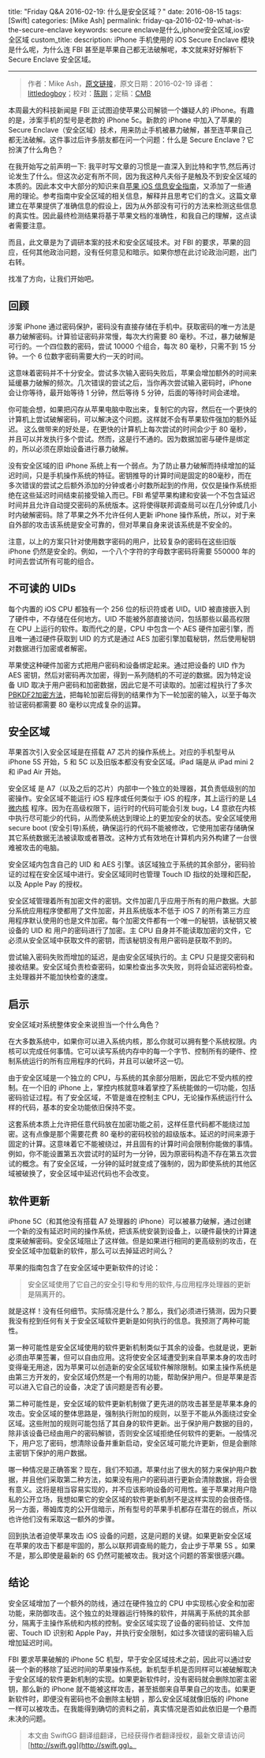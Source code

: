 title: "Friday Q&A 2016-02-19: 什么是安全区域？"
date: 2016-08-15
tags: [Swift]
categories: [Mike Ash]
permalink: friday-qa-2016-02-19-what-is-the-secure-enclave
keywords: secure enclave是什么,iphone安全区域,ios安全区域
custom_title: 
description: iPhone 手机使用的 iOS Secure Enclave 模块是什么呢，为什么连 FBI 甚至是苹果自己都无法破解呢，本文就来好好解析下 Secure Enclave 安全区域。

---
> 作者：Mike Ash，[原文链接](https://www.mikeash.com/pyblog/friday-qa-2016-02-19-what-is-the-secure-enclave.html)，原文日期：2016-02-19
> 译者：[littledogboy](undefined)；校对：[陈刚](undefined)；定稿：[CMB](https://github.com/chenmingbiao)
  







<!--此处开始正文-->

本周最大的科技新闻是 FBI 正试图迫使苹果公司解锁一个嫌疑人的 iPhone。有趣的是，涉案手机的型号是老款的 iPhone 5c。新款的 iPhone 中加入了苹果的 Secure Enclave（安全区域）技术，用来防止手机被暴力破解，甚至连苹果自己都无法破解。这件事过后许多朋友都在问一个问题：什么是 Secure Enclave？它扮演了什么角色？

在我开始写之前声明一下: 我平时写文章的习惯是一直深入到比特和字节,然后再讨论发生了什么。但这次必定有所不同，因为我这种凡夫俗子是触及不到安全区域的本质的。因此本文中大部分的知识来自[苹果 iOS 信息安全指南](https://www.apple.com/business/docs/iOS_Security_Guide.pdf)，又添加了一些通用的理论。参考指南中安全区域的相关信息，解释并且思考它们的含义。这篇文章建立在苹果提供了准确信息的假设上，因为从外部没有可行的方法来检测这些信息的真实性。因此最终检测结果将基于苹果文档的准确性，和我自己的理解，这点读者需要注意。

而且，此文章是为了调研本案的技术和安全区域技术。对 FBI 的要求，苹果的回应，任何其他政治问题，没有任何意见和暗示。如果你想在此讨论政治问题，出门右转。

找准了方向，让我们开始吧。

<!--more-->

## 回顾

涉案 iPhone 通过密码保护，密码没有直接存储在手机中。获取密码的唯一方法是暴力破解密码。计算验证密码非常慢，每次大约需要 80 毫秒。不过，暴力破解是可行的。一个四位数的密码，尝试 10000 个组合，每次 80 毫秒，只需不到 15 分钟。一个 6 位数字密码需要大约一天的时间。

这意味着密码并不十分安全。尝试多次输入密码失败后，苹果会增加额外的时间来延缓暴力破解的频次。几次错误的尝试之后，当你再次尝试输入密码时，iPhone 会让你等待，最开始等待 1 分钟，然后等待 5 分钟，后面的等待时间会递增。

你可能会想，如果把闪存从苹果电脑中取出来，复制它的内容，然后在一个更快的计算机上尝试破解密码，可以解决这个问题。这样就不会有苹果软件强加的额外延迟。 这么做带来的好处是，在更快的计算机上每次尝试的时间会少于 80 毫秒，并且可以并发执行多个尝试。然而，这是行不通的。因为数据加密与硬件是绑定的，所以必须在原始设备进行暴力破解。

没有安全区域的旧 iPhone 系统上有一个弱点。为了防止暴力破解而持续增加的延迟时间，只是手机操作系统的特征。密钥推导的计算时间是固定的80毫秒，而在多次错误的尝试之后额外添加的分钟或者小时数所起到的作用，仅仅是操作系统拒绝在这些延迟时间结束前接受输入而已。FBI 希望苹果构建和安装一个不包含延迟时间并且允许自动提交密码的系统版本。这将使得联邦调查局可以在几分钟或几小时内破解密码。除了苹果之外不允许任何人更新 iPhone 操作系统，所以，对于来自外部的攻击该系统是安全可靠的，但对苹果自身来说该系统是不安全的。

注意，以上的方案只针对使用数字密码的用户，比较复杂的密码在这些旧版 iPhone 仍然是安全的。例如，一个八个字符的字母数字密码将需要 550000 年的时间去尝试所有可能的组合。

## 不可读的 UIDs

每个内置的 iOS CPU 都独有一个 256 位的标识符或者 UID。UID 被直接嵌入到了硬件中，不存储在任何地方。UID 不能被外部直接访问，包括那些以最高权限在 CPU 上运行的软件。取而代之的是，CPU 中包含一个 AES 硬件加密引擎，而且唯一通过硬件获取到 UID 的方式是通过 AES 加密引擎加载秘钥，然后使用秘钥对数据进行加密或者解密。

苹果使这种硬件加密方式把用户密码和设备绑定起来。通过把设备的 UID 作为 AES 密钥，然后对密码再次加密，得到一系列随机的不可逆的数据。因为特定设备 UID 取决于用户密码和加密数据，因此它是不可读取的。加密过程执行了多次 [PBKDF2加密方法](https://en.wikipedia.org/wiki/PBKDF2)，把每轮加密后得到的结果作为下一轮加密的输入，以至于每次验证密码都需要 80 毫秒以完成复杂的运算。

## 安全区域

苹果首次引入安全区域是在搭载 A7 芯片的操作系统上。对应的手机型号从 iPhone 5S 开始，5 和 5C 以及旧版本都没有安全区域。iPad 端是从 iPad mini 2 和 iPad Air 开始。

安全区域 是 A7（以及之后的芯片）内部中一个独立的处理器，其负责低级别的加密操作。安全区域不能运行 iOS 程序或任何类似于 iOS 的程序，其上运行的是 [L4微内核](https://en.wikipedia.org/wiki/L4_microkernel_family) 程序。因为在高级权限下，运行时的代码可能会引发 bug，L4 意欲在内核中执行尽可能少的代码，从而使系统达到理论上的更加安全的状态。安全区域使用 secure boot (安全引导)系统，确保运行的代码不能被修改，它使用加密存储确保其它系统数据无法被读取或者篡改。这种方式有效地在计算机内另外构建了一台很难被攻击的电脑。

安全区域内包含自己的 UID 和 AES 引擎。该区域独立于系统的其余部分，密码验证的过程在安全区域中进行。安全区域同时也管理 Touch ID 指纹的处理和匹配，以及 Apple Pay 的授权。

安全区域管理着所有加密文件的密钥。文件加密几乎应用于所有的用户数据。大部分系统应用程序使都用了文件加密，并且系统版本不低于 iOS 7 的所有第三方应用程序默认使用的也是文件加密。每个加密文件都有一个唯一的秘钥，该秘钥又被设备的 UID 和 用户的密码进行了加密。主 CPU 自身并不能读取加密的文件，它必须从安全区域中获取文件的密钥，而该秘钥没有用户密码是获取不到的。

尝试输入密码失败而增加的延迟，是由安全区域执行的。主 CPU 只是提交密码和接收结果。安全区域负责检查密码，如果检查出多次失败，则将会延迟密码检查。主处理器并不能加快检查的速度。

## 启示

安全区域对系统整体安全来说担当一个什么角色？

在大多数系统中，如果你可以进入系统内核，那么你就可以拥有整个系统权限。内核可以完成任何事情。它可以读写系统内存中的每一个字节、控制所有的硬件、控制系统运行的所有应用程序的代码，并且可以破坏这一切。

由于安全区域是一个独立的 CPU，与系统的其余部分阻断，因此它不受内核的控制。在一个旧的 iPhone 上，掌控内核就意味着掌控了系统能做的一切功能，包括密码验证过程。有了安全区域，不管是谁在控制主 CPU，无论操作系统运行什么样的代码，基本的安全功能依旧保持不变。

这套系统本质上允许把任意代码放在加密功能之前，这样任意代码都不能绕过加密。这有点像是那个需要花费 80 毫秒的密码校验的超级版本。延迟的时间来源于固定的计算。这意味着它不能被绕过，并且固有的计算时间会限制你能做的事情。例如，你不能设置第五次尝试时的延时为一分钟，因为原密码构造不存在第五次尝试的概念。有了安全区域，一分钟的延时就变成了强制的，因为即使系统的其他区域被破换了，安全区域中延迟代码也不会改变。

## 软件更新

iPhone 5C（和其他没有搭载 A7 处理器的 iPhone）可以被暴力破解，通过创建一个新的没有延迟时间的操作系统，把该系统安装到设备上，以硬件最快的计算速度来破解密码。安全区域阻止了这样做。但是如果进行相同的更高级别的攻击，在安全区域中加载新的软件，那么可以去掉延迟时间么？

苹果的指南包含了在安全区域中更新软件的讨论：

> 安全区域使用了它自己的安全引导和专用的软件,与应用程序处理器的更新是隔离开的。

就是这样！没有任何细节。实际情况是什么？那么，我们必须进行猜测，因为只要我没有挖到任何有关于安全区域软件更新是如何执行的信息。我预测了两种可能性。

第一种可能性是安全区域使用的软件更新机制类似于其余的设备。也就是说，更新必须由苹果签署，但可以自由应用。这将使安全区域遭受到来自苹果本身的攻击时变得毫无用途，因为苹果可以创造新的安全区域软件解除限制。如果主操作系统是由第三方开发的，安全区域仍然是一个有用的功能，帮助保护用户。但是苹果是否可以进入它自己的设备，决定了该问题是否有必要。

第二种可能性是，安全区域的软件更新机制做了更先进的防攻击甚至是苹果本身的攻击。安全区域的整体思路是，强制执行附加的规则，以至于不能从外面绕过安全区域。这些附加的规则可能包括了其自身的软件更新。出于保护用户数据的目的，除非该设备已经由用户的密码解锁，否则安全区域拒绝任何软件的更新。一般情况下，用户忘了密码，想清除设备并重新启动，安全区域可能允许更新，但是会删除主密钥下保护的用户数据。

哪一种情况是正确答案？现在，我们不知道。苹果付出了很大的努力来保护用户数据，并且他们采取第二种方法，如果没有用户的密码进行更新会清除数据，将会很有意义。这将是相当容易实现的，并不应该影响设备的可用性。鉴于苹果对用户隐私的公开立场，我想如果它的安全区域的软件更新机制不是这样实现的会很奇怪。另一方面，蒂姆库克的公开信暗示，所有型号的苹果手机都存在潜在的弱点，所以也许他们没有采取这一额外的步骤。

回到执法者迫使苹果攻击 iOS 设备的问题，这是问题的关键。如果更新安全区域在苹果的攻击下都是牢固的，那么以联邦调查局的能力，会止步于苹果 5S 。如果不是，那么即使是最新的 6S 仍然可能被攻击。我对这个问题的答案很感兴趣。

## 结论

安全区域增加了一个额外的防线，通过在硬件独立的 CPU 中实现核心安全和加密功能，来防御攻击。这个独立的处理器运行特殊的软件，并隔离于系统的其余部分，隔离于主操作系统和内核的控制。安全区域实现了设备的密码验证、文件加密、Touch ID 识别和  Apple Pay，并执行安全限制，如过多次错误的密码输入后增加延迟时间。

FBI 要求苹果破解的 iPhone 5C 机型，早于安全区域技术之前，因此可以通过安装一个新的移除了延迟时间的苹果操作系统。新机型手机是否同样可以被破解取决于安全区域的软件更新机制的实现。如果更新软件时，没有密码就会删除加密主密钥，那么新的 iPhone 就不能被这样攻击，甚至抵御来自苹果自己的攻击。如果更新软件时，即便没有密码也不会删除主秘钥 ，那么安全区域就像旧版的 iPhone 一样可以被攻击。在我能得到确切的资料之前，真实情况是否如此依旧是一个悬而未决的问题。


> 本文由 SwiftGG 翻译组翻译，已经获得作者翻译授权，最新文章请访问 [http://swift.gg](http://swift.gg)。